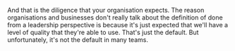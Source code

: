 And that is the diligence that your organisation expects. The reason organisations and businesses don't really talk about the definition of done from a leadership perspective is because it's just expected that we'll have a level of quality that they're able to use. That's just the default. But unfortunately, it's not the default in many teams.